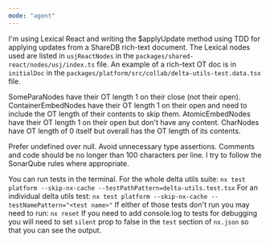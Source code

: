 ```yaml
---
mode: "agent"
---
```


I'm using Lexical React and writing the $applyUpdate method using TDD for applying updates from a ShareDB rich-text document.
The Lexical nodes used are listed in `usjReactNodes` in the `packages/shared-react/nodes/usj/index.ts` file.
An example of a rich-text OT doc is in `initialDoc` in the `packages/platform/src/collab/delta-utils-test.data.tsx` file.

SomeParaNodes have their OT length 1 on their close (not their open).
ContainerEmbedNodes have their OT length 1 on their open and need to include the OT length of their contents to skip them.
AtomicEmbedNodes have their OT length 1 on their open but don't have any content.
CharNodes have OT length of 0 itself but overall has the OT length of its contents.

Prefer undefined over null.
Avoid unnecessary type assertions.
Comments and code should be no longer than 100 characters per line.
I try to follow the SonarQube rules where appropriate.

You can run tests in the terminal.
For the whole delta utils suite:
`nx test platform --skip-nx-cache --testPathPattern=delta-utils.test.tsx`
For an individual delta utils test:
`nx test platform --skip-nx-cache --testNamePattern="<test name>"`
If either of those tests don't run you may need to run:
`nx reset`
If you need to add console.log to tests for debugging you will need to set `silent` prop to false in the `test` section of `nx.json` so that you can see the output.
